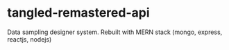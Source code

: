 # tangled-remastered-api
Data sampling designer system. Rebuilt with MERN stack (mongo, express, reactjs, nodejs)
